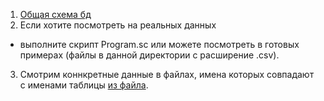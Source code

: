 1. [Общая схема бд](homework.drawio.png)
2. Если хотите посмотреть на реальных данных 
  - выполните скрипт Program.sc или можете посмотреть в готовых примерах (файлы в данной директории с расширение .csv).
3. Смотрим коннкретные данные в файлах, имена которых совпадают с именами таблицы [из файла](homework.drawio.png).